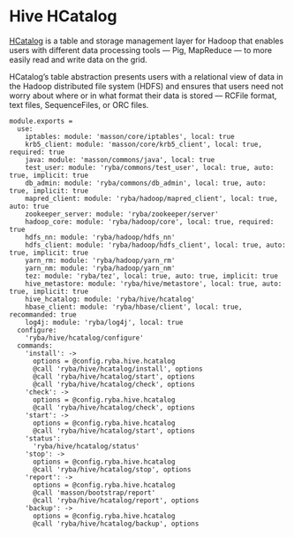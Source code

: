 
# Hive HCatalog

[HCatalog](https://cwiki.apache.org/confluence/display/Hive/HCatalog+UsingHCat) 
is a table and storage management layer for Hadoop that enables users with different 
data processing tools — Pig, MapReduce — to more easily read and write data on the grid.

HCatalog’s table abstraction presents users with a relational view of data in the Hadoop
distributed file system (HDFS) and ensures that users need not worry about where or in what
format their data is stored — RCFile format, text files, SequenceFiles, or ORC files.

    module.exports =
      use:
        iptables: module: 'masson/core/iptables', local: true
        krb5_client: module: 'masson/core/krb5_client', local: true, required: true
        java: module: 'masson/commons/java', local: true
        test_user: module: 'ryba/commons/test_user', local: true, auto: true, implicit: true
        db_admin: module: 'ryba/commons/db_admin', local: true, auto: true, implicit: true
        mapred_client: module: 'ryba/hadoop/mapred_client', local: true, auto: true
        zookeeper_server: module: 'ryba/zookeeper/server'
        hadoop_core: module: 'ryba/hadoop/core', local: true, required: true
        hdfs_nn: module: 'ryba/hadoop/hdfs_nn'
        hdfs_client: module: 'ryba/hadoop/hdfs_client', local: true, auto: true, implicit: true
        yarn_rm: module: 'ryba/hadoop/yarn_rm'
        yarn_nm: module: 'ryba/hadoop/yarn_nm'
        tez: module: 'ryba/tez', local: true, auto: true, implicit: true
        hive_metastore: module: 'ryba/hive/metastore', local: true, auto: true, implicit: true
        hive_hcatalog: module: 'ryba/hive/hcatalog'
        hbase_client: module: 'ryba/hbase/client', local: true, recommanded: true
        log4j: module: 'ryba/log4j', local: true
      configure:
        'ryba/hive/hcatalog/configure'
      commands:
        'install': ->
          options = @config.ryba.hive.hcatalog
          @call 'ryba/hive/hcatalog/install', options
          @call 'ryba/hive/hcatalog/start', options
          @call 'ryba/hive/hcatalog/check', options
        'check': ->
          options = @config.ryba.hive.hcatalog
          @call 'ryba/hive/hcatalog/check', options
        'start': ->
          options = @config.ryba.hive.hcatalog
          @call 'ryba/hive/hcatalog/start', options
        'status':
          'ryba/hive/hcatalog/status'
        'stop': ->
          options = @config.ryba.hive.hcatalog
          @call 'ryba/hive/hcatalog/stop', options
        'report': ->
          options = @config.ryba.hive.hcatalog
          @call 'masson/bootstrap/report'
          @call 'ryba/hive/hcatalog/report', options
        'backup': ->
          options = @config.ryba.hive.hcatalog
          @call 'ryba/hive/hcatalog/backup', options
